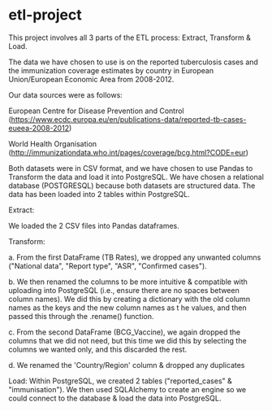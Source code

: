 # etl-project

This project involves all 3 parts of the ETL process: Extract, Transform & Load.

The data we have chosen to use is on the reported tuberculosis cases  and the 
immunization coverage estimates by country in European Union/European Economic Area from 2008-2012.

Our data sources were as follows:

European Centre for Disease Prevention and Control
(https://www.ecdc.europa.eu/en/publications-data/reported-tb-cases-eueea-2008-2012)


World Health Organisation
(http://immunizationdata.who.int/pages/coverage/bcg.html?CODE=eur)


Both datasets were in CSV format, and we have chosen to use Pandas to Transform the data 
and load it into PostgreSQL. We have chosen a relational database (POSTGRESQL) because 
both datasets are structured data. The data has been loaded into 2 tables within PostgreSQL.

Extract: 

We loaded the 2 CSV files into Pandas dataframes.

Transform:

a. From the first DataFrame (TB Rates), we dropped any unwanted columns
 ("National data", "Report type", "ASR", "Confirmed cases").

b. We then renamed the columns to be more intuitive & compatible with uploading into 
PostgreSQL (i.e., ensure there are no spaces between column names). We did this by 
creating a dictionary with the old column names as the keys and the new column names as t
he values, and then passed this through the .rename() function.

c. From the second DataFrame (BCG_Vaccine), we again dropped the columns that we did not 
need, but this time we did this by selecting the columns we wanted only, and this discarded the rest.

d. We renamed the 'Country/Region' column & dropped any duplicates

Load: Within PostgreSQL, we created 2 tables ("reported_cases" & "immunisation"). We then 
used SQLAlchemy to create an engine so we could connect to the database & load the data into PostgreSQL.